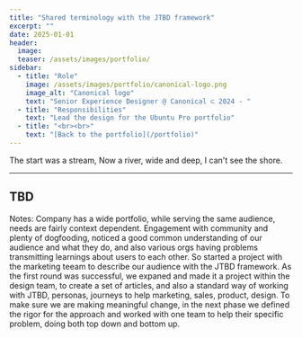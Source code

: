 ```yaml
---
title: "Shared terminology with the JTBD framework"
excerpt: ""
date: 2025-01-01
header:
  image:
  teaser: /assets/images/portfolio/
sidebar:
  - title: "Role"
    image: /assets/images/portfolio/canonical-logo.png
    image_alt: "Canonical logo"
    text: "Senior Experience Designer @ Canonical ⊂ 2024 - "
  - title: "Responsibilities"
    text: "Lead the design for the Ubuntu Pro portfolio"
  - title: "<br><br>" 
    text: "[Back to the portfolio](/portfolio)"    
---
```


The start was a stream, 
Now a river, wide and deep, 
I can't see the shore.

---
TBD
---

Notes:
Company has a wide portfolio, while serving the same audience, needs are fairly context dependent. Engagement with community and plenty of dogfooding, noticed a good common understanding of our audience and what they do, and also various orgs having problems transmitting learnings about users to each other. So started a project with the marketing teeam to describe our audience with the JTBD framework. As the first round was successful, we expaned and made it a project within the design team, to create a set of articles, and also a standard way of working with JTBD, personas, journeys to help marketing, sales, product, design. To make sure we are making meaningful change, in the next phase we defined the rigor for the approach and worked with one team to help their specific problem, doing both top down and bottom up.